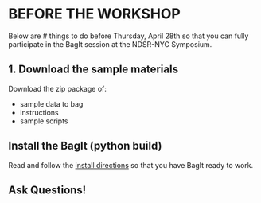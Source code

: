 
# BEFORE THE WORKSHOP
Below are # things to do before Thursday, April 28th so that you can fully participate in the BagIt session at the NDSR-NYC Symposium.

## 1. Download the sample materials
Download the zip package of:
- sample data to bag
- instructions
- sample scripts

## Install the BagIt (python build)
Read and follow the [install directions](https://github.com/kgrons/ndsr-2016-bagit/blob/master/install-directions.md) so that you have BagIt ready to work.

## Ask Questions!
